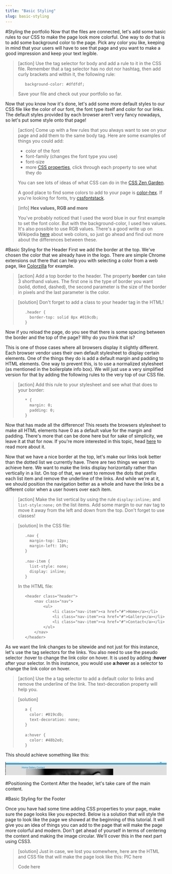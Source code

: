 ```yaml
---
title: "Basic Styling"
slug: basic-styling
---     
```


#Styling the portfolio
Now that the files are connected, let's add some basic rules to our CSS to make the page look more colorful. One way to do that is to add some background color to the page. Pick any color you like, keeping in mind that your users will have to see that page and you want to make a good impression and keep your text legible.

> [action]
> Use the tag selector for body and add a rule to it in the CSS file. Remember that a tag selector has no dot nor hashtag, then add curly brackets and within it, the following rule:
> ```
>    background-color: #dfdfdf;
> ```
> Save your file and check out your portfolio so far. 

Now that you know how it's done, let's add some more default styles to our CSS file like the color of our font, the font type itself and color for our links. The default styles provided by each browser aren't very fancy nowadays, so let's put some style onto that page!

> [action]
> Come up with a few rules that you always want to see on your page and add them to the same body tag. Here are some examples of things you could add:
> 
> - color of the font
> - font-family (changes the font type you use)
> - font-size 
> - more [CSS properties](https://developer.mozilla.org/en-US/docs/Web/CSS/Reference), click through each property to see what they do
>
> You can see lots of ideas of what CSS can do in the [CSS Zen Garden](http://www.mezzoblue.com/zengarden/alldesigns/).
>
> A good place to find some colors to add to your page is [color-hex](http://www.color-hex.com/). If you're looking for fonts, try [cssfontstack](http://www.cssfontstack.com/).

<!-- Comment to break actionable boxes. -->

> [info]
> **Hex values, RGB and more**
>
> You've probably noticed that I used the word blue in our first example to set the font color. But with the background-color, I used hex values. It's also possible to use RGB values. There's a good write up on Wikipedia [here](https://en.wikipedia.org/wiki/Web_colors) about web colors, so just go ahead and find out more about the differences between these.

#Basic Styling for the Header
First we add the border at the top. We've chosen the color that we already have in the logo. There are simple Chrome extensions out there that can help you with selecting a color from a web page, like [Colorzilla](https://chrome.google.com/webstore/detail/colorzilla/bhlhnicpbhignbdhedgjhgdocnmhomnp) for example.

> [action]
> Add a top border to the header. The property **border** can take 3 shorthand values. The first one is the type of border you want (solid, dotted, dashed), the second parameter is the size of the border in pixels and the last parameter is the color. 

<!-- Comment to break actionable boxes. -->

> [solution]
> Don't forget to add a class to your header tag in the HTML!
> ```
>    .header {
>      border-top: solid 8px #019cdb;
>    }
> ```

Now if you reload the page, do you see that there is some spacing between the border and the top of the page? Why do you think that is? 

This is one of those cases where all browsers display it slightly different. Each browser vendor uses their own default stylesheet to display certain elements. One of the things they do is add a default margin and padding to HTML elements. One way to prevent this, is to use a normalized stylesheet (as mentioned in the boilerplate info box). We will just use a very simplified version for that by adding the following rules to the very top of our CSS file.

> [action]
> Add this rule to your stylesheet and see what that does to your border:
> ```
>    * {
>      margin: 0;
>      padding: 0;
>    }
> ```

Now that has made all the difference! This resets the browsers stylesheet to make all HTML elements have 0 as a default value for the margin and padding. There's more that can be done here but for sake of simplicity, we leave it at that for now. If you're more interested in this topic, head [here](http://nicolasgallagher.com/about-normalize-css/) to read more about it.

Now that we have a nice border at the top, let's make our links look better than the dotted list we currently have. There are two things we want to achieve here. We want to make the links display horizontally rather than vertically in a list. On top of that, we want to remove the dots that prefix each list item and remove the underline of the links. And while we're at it, we should position the navigation better as a whole and have the links be a different color when a user hovers over each item.

> [action]
> Make the list vertical by using the rule `display:inline;` and `list-style:none;` on the list items. Add some margin to our nav tag to move it away from the left and down from the top. Don't forget to use classes!

<!-- Comment to break actionable boxes. -->

> [solution]
> In the CSS file:
> ```
>    .nav {
>      margin-top: 12px;
>      margin-left: 10%;
>    }
>    
>    .nav-item {
>      list-style: none;
>      display: inline;
>    }
> ```
>
> In the HTML file:
> ```
>    <header class="header">
>        <nav class="nav">
>            <ul>
>                <li class="nav-item"><a href="#">Home</a></li>
>                <li class="nav-item"><a href="#">Gallery</a></li>
>                <li class="nav-item"><a href="#">Contact</a></li>
>            </ul>
>        </nav>
>    </header>
> ```

As we want the link changes to be sitewide and not just for this instance, let's use the tag selectors for the links. You also need to use the pseudo selector :hover to change the link color on hover. It is used by adding **:hover** after your selector. In this instance, you would use **a:hover** as a selector to change the link color on hover. 

> [action]
> Use the a tag selector to add a default color to links and remove the underline of the link. The text-decoration property will help you.

<!-- Comment to break actionable boxes. -->

> [solution]
> ```
>    a {
>      color: #019cdb;
>      text-decoration: none;
>    }
>    
>    a:hover {
>      color: #48b2e8;
>    }
> ```

This should achieve something like this: 

![basic header styling](./1-header.png "basic header styling")

#Positioning the Content
After the header, let's take care of the main content. 

#Basic Styling for the Footer

Once you have had some time adding CSS properties to your page, make sure the page looks like you expected. Below is a solution that will style the page to look like the page we showed at the beginning of this tutorial. It will give you an idea of things you can add to the page that will make the page more colorful and modern. Don't get ahead of yourself in terms of centering the content and making the image circular. We'll cover this in the next part using CSS3.

> [solution]
> Just in case, we lost you somewhere, here are the HTML and CSS file that will make the page look like this:
> PIC here
>  
> Code here